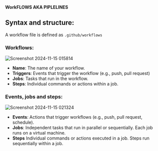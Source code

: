 **WorkFLOWS AKA PIPLELINES**

## **Syntax and structure**:
A workflow file is defined as `.github/workflows`

### **Workflows**:
![Screenshot 2024-11-15 015814](https://github.com/user-attachments/assets/b960fde7-1d6b-4948-86c0-d5dc45bf9a83)
- **Name**: The name of your workflow.
- **Triggers**: Events that trigger the workflow (e.g., push, pull request)
- **Jobs**: Tasks that run in the workflow.
- **Steps**: Individual commands or actions within a job.

### **Events, jobs and steps**:
![Screenshot 2024-11-15 021324](https://github.com/user-attachments/assets/6c2ebf93-f66e-4479-aa95-6fc2d7803c04)
- **Events**: Actions that trigger workflows (e.g., push, pull request, schedule).
- **Jobs**: Independent tasks that run in parallel or sequentially. Each job runs on a virtual machine.
- **Steps** Individual commands or actions executed in a job. Steps run sequentially within a job.